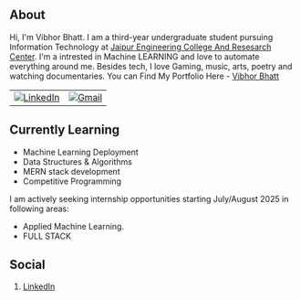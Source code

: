 ## About

Hi, I'm Vibhor Bhatt. I am a third-year undergraduate student pursuing Information Technology  at [Jaipur Engineering College And Resesarch Center](https://jecrcfoundation.com/). I'm a intrested in Machine LEARNING and love to automate everything around me. Besides tech, I love Gaming, music, arts, poetry and watching documentaries.
You can Find My Portfolio Here - [Vibhor Bhatt](https://vibhor-learns-to-code-7tpx5h7b9-vibhor-bhatts-projects.vercel.app/)

<table>
  <tr>
      <td><a href="https://www.linkedin.com/in/vibhor-bhatt-996480176/"><img src="https://img.shields.io/badge/LinkedIn--_.svg?style=social&logo=linkedin" alt="LinkedIn"></a></td>
      <td><a href="mailto:bvibhor572@gmail.com"><img src="https://img.shields.io/badge/Gmail--_.svg?style=social&logo=gmail" alt="Gmail"></a></td>
  </tr>
</table>


## Currently Learning
* Machine Learning Deployment 
* Data Structures & Algorithms
* MERN stack development
* Competitive Programming
  


I am actively seeking internship opportunities starting July/August 2025 in following areas:
* Applied Machine Learning.
* FULL STACK


## Social
1. [LinkedIn](https://www.linkedin.com/in/vibhor-bhatt-996480176/)
   





                                                                                              
<!--
**IdealisticINTJ/IdealisticINTJ** is a ✨ _special_ ✨ repository because its `README.md` (this file) appears on your GitHub profile.
